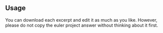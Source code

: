 ## Usage

You can download each excerpt and edit it as much as you like. However, 
please do not copy the euler project answer without thinking about it first.